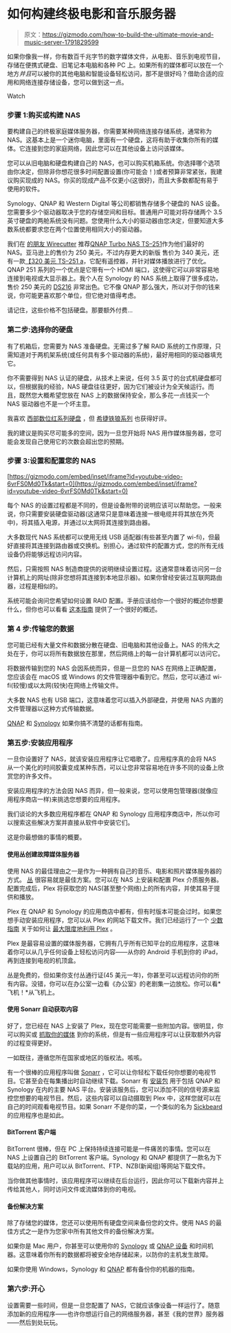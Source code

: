 # 如何构建终极电影和音乐服务器

> 原文：<https://gizmodo.com/how-to-build-the-ultimate-movie-and-music-server-1791829599>

如果你像我一样，你有数百千兆字节的数字媒体文件，从电影、音乐到电视节目，存储在便携式硬盘、旧笔记本电脑和各种 PC 上。如果所有的媒体都可以放在一个地方*并且*可以被你的其他电脑和智能设备轻松访问，那不是很好吗？借助合适的应用和网络连接存储设备，您可以做到这一点。

Watch

### 步骤 1:购买或构建 NAS

要构建自己的终极家庭媒体服务器，你需要某种网络连接存储系统，通常称为 NAS。这基本上是一个迷你电脑，里面有一个硬盘，这将有助于收集你所有的媒体。它连接到您的家庭网络，因此您可以在其他设备上访问该媒体。

您可以从旧电脑和硬盘构建自己的 NAS，也可以购买机箱系统。你选择哪个选项由你决定，但除非你想花很多时间配置设置(你可能会！)或者预算非常紧张，我建议购买现成的 NAS。你买的现成产品不仅更小(这很好)，而且大多数都配有易于使用的软件。

Synology、QNAP 和 Western Digital 等公司都销售存储多个硬盘的 NAS 设备。您需要多少个驱动器取决于您的存储空间和目标。普通用户可能对将存储两个 3.5 英寸硬盘的两舱系统没有问题。您使用什么大小的驱动器由您决定，但要知道大多数系统都要求您在两个位置使用相同大小的驱动器。

我们在 [的朋友 Wirecutter](http://thewirecutter.com/reviews/best-network-attached-storage/) 推荐[QNAP Turbo NAS TS–251](https://www.amazon.com/dp/B00L8GHOQ8?asc_campaign=InlineText&asc_refurl=https://gizmodo.com/how-to-build-the-ultimate-movie-and-music-server-1791829599&asc_source=&tag=kinjagizmodolink-20)作为他们最好的 NAS。亚马逊上的售价为 250 美元，不过内存更大的新版 售价为 340 美元，还有一款[【320 美元 TS–251 a](https://www.amazon.com/TS-251A-personal-direct-display-TS-251A-2G-US/dp/B01JHHGJJ2?asc_campaign=InlineText&asc_refurl=https://gizmodo.com/how-to-build-the-ultimate-movie-and-music-server-1791829599&asc_source=&tag=kinjagizmodolink-20)，它配有遥控器，并针对媒体播放进行了优化。QNAP 251 系列的一个优点是它带有一个 HDMI 端口，这使得它可以非常容易地连接到电视或大显示器上。我个人在 Synology 的 NAS 系统上取得了很多成功，售价 250 美元的 [DS216](https://www.amazon.com/dp/B0185ZU0O2/?asc_campaign=InlineText&asc_refurl=https://gizmodo.com/how-to-build-the-ultimate-movie-and-music-server-1791829599&asc_source=&tag=kinjagizmodolink-20) 非常出色。它不像 QNAP 那么强大，所以对于你的钱来说，你可能更喜欢那个单位，但它绝对值得考虑。

请记住，这些价格不包括硬盘。那要额外付费...

### 第二步:选择你的硬盘

有了机箱后，您需要为 NAS 准备硬盘。无需过多了解 RAID 系统的工作原理，只需知道对于两机架系统(或任何具有多个驱动器的系统)，最好用相同的驱动器填充它。

你不需要得到 NAS 认证的硬盘，从技术上来说，任何 3.5 英寸的台式机硬盘都可以，但根据我的经验，NAS 硬盘往往更好，因为它们被设计为全天候运行。而且，既然您大概希望您放在 NAS 上的数据保持安全，那么多花一点钱买一个 NAS 驱动器也不是一个坏主意。

我喜欢 [西部数位红系列硬盘](https://www.amazon.com/dp/B00EHBERSE/ref=dp_cerb_1?asc_campaign=InlineText&asc_refurl=https://gizmodo.com/how-to-build-the-ultimate-movie-and-music-server-1791829599&asc_source=&tag=kinjagizmodolink-20&th=1) ，但 [希捷铁狼系列](https://www.amazon.com/Seagate-IronWolf-3-5-Inch-Internal-ST4000VN008/dp/B01LOOJBQY/ref=sr_1_5?asc_campaign=InlineText&asc_refurl=https://gizmodo.com/how-to-build-the-ultimate-movie-and-music-server-1791829599&asc_source=&ie=UTF8&keywords=nas+hard+drive&qid=1485878086&s=pc&sr=1-5&tag=kinjagizmodolink-20&th=1) 也获得好评。

我的建议是购买尽可能多的空间，因为一旦您开始将 NAS 用作媒体服务器，您可能会发现自己使用它的次数会超出您的预期。

### 步骤 3:设置和配置您的 NAS

 [https://gizmodo.com/embed/inset/iframe?id=youtube-video-6vrFS0Md0Tk&start=0](https://gizmodo.com/embed/inset/iframe?id=youtube-video-6vrFS0Md0Tk&start=0) 

每个 NAS 的设置过程都是不同的，但是设备附带的说明应该可以帮助您。一般来说，你只需要安装硬盘驱动器(这通常只是意味着连接一根电缆并将其放在外壳中)，将其插入电源，并通过以太网将其连接到路由器。

大多数现代 NAS 系统都可以使用无线 USB 适配器(有些甚至内置了 wi-fi)，但最好直接将其连接到路由器或交换机。别担心，通过软件的配置方式，您的所有无线设备仍将能够远程访问内容。

然后，只需按照 NAS 制造商提供的说明继续设置过程。这通常意味着访问另一台计算机上的网址(除非您想将其连接到本地显示器)。如果你曾经安装过互联网路由器，过程是相似的。

系统可能会询问您希望如何设置 RAID 配置。手册应该给你一个很好的概述你想要什么，但你也可以看看 [这本指南](https://outsourcedatarecovery.com/raid-for-individuals/) 提供了一个很好的概述。

### 第 4 步:传输您的数据

您可能已经有大量文件和数据分散在硬盘、旧电脑和其他设备上。NAS 的伟大之处在于，你可以将所有数据放在那里，然后网络上的每一台计算机都可以访问它。

将数据传输到您的 NAS 会因系统而异，但是一旦您的 NAS 在网络上正确配置，您应该会在 macOS 或 Windows 的文件管理器中看到它。然后，您可以通过 wi-fi(较慢)或以太网(较快)在网络上传输文件。

大多数 NAS 也有 USB 端口，这意味着您可以插入外部硬盘，并使用 NAS 内置的文件管理器以这种方式传输数据。

[QNAP](https://forum.qnap.com/viewtopic.php?t=103399) 和 [Synology](https://www.synology.com/en-us/knowledgebase/DSM/help/DSM/FileBrowser/copymove) 如果你搞不清楚的话都有指南。

### 第五步:安装应用程序

一旦你设置好了 NAS，就该安装应用程序让它唱歌了。应用程序真的会将 NAS 从一个美化的时间胶囊变成某种东西，可以让您非常容易地在许多不同的设备上欣赏您的许多文件。

安装应用程序的方法会因 NAS 而异，但一般来说，您可以使用包管理器(就像应用程序商店一样)来挑选您想要的应用程序。

我们谈论的大多数应用程序都在 QNAP 和 Synology 应用程序商店中，所以你可以搜索这些解决方案并直接从软件中安装它们。

这是你最想做的事情的概要。

#### **使用丛**创建故障媒体服务器

使用 NAS 的最佳理由之一是作为一种拥有自己的音乐、电影和照片媒体服务器的方式。 [丛](http://www.gizmodo.com/tag/plex#_ga=1.147310135.1242900246.1450837061) 很容易就是最佳方案。您可以在 NAS 上安装和配置 Plex 介质服务器。配置完成后，Plex 将获取您的 NAS(甚至整个网络)上的所有内容，并使其易于提供和播放。

Plex 在 QNAP 和 Synology 的应用商店中都有，但有时版本可能会过时。如果您想手动安装应用程序，您可以从 Plex 的网站下载文件。我们已经运行了一个 [少数指南](http://fieldguide.gizmodo.com/how-to-build-your-own-private-netflix-1787437400#_ga=1.226912091.73804277.1472045787) 关于如何让 [最大限度地利用 Plex](http://fieldguide.gizmodo.com/6-reasons-to-use-plex-to-create-your-own-personal-netfl-1705440916#_ga=1.226912091.73804277.1472045787) 。

Plex 是最容易设置的媒体服务器，它拥有几乎所有已知平台的应用程序，这意味着你可以从几乎任何设备上轻松访问内容——从你的 Android 手机到你的 iPad，再到连接到电视的机顶盒。

丛是免费的，但如果你支付丛通行证(45 美元一年)，你甚至可以远程访问你的所有内容。没错，你可以在办公室一边看《办公室》的老剧集一边放松。你可以看*飞机！*从飞机上。

#### 使用 Sonarr 自动获取内容

好了，您已经在 NAS 上安装了 Plex，现在您可能需要一些附加内容。很明显，你可以购买或 [抓取你的媒体](http://lifehacker.com/the-hassle-free-guide-to-ripping-your-blu-ray-collectio-5559007) 到你的系统，但是有一些应用程序可以让获取额外内容的过程变得更好。

一如既往，遵循您所在国家或地区的版权法。咳咳。

有一个很棒的应用程序叫做 [Sonarr](https://sonarr.tv/) ，它可以让你轻松下载任何你想要的电视节目。它甚至会在每集播出时自动继续下载。Sonarr 有 [安装包](https://github.com/Sonarr/Sonarr/wiki/Installation) 用于包括 QNAP 和 Synology 在内的主要 NAS 平台。安装该服务后，您可以添加不同的信号源来监控您想要的电视节目。然后，这些内容可以自动摄取到 Plex 中，这样您就可以在自己的时间观看电视节目。如果 Sonarr 不是你的菜，一个类似的名为 [Sickbeard](http://sickbeard.com/install.html) 的应用程序也是如此。

#### BitTorrent 客户端

BitTorrent 很棒，但在 PC 上保持持续连接可能是一件痛苦的事情。您可以在 NAS 上设置自己的 BitTorrent 客户端。Synology 和 QNAP 都提供了一款名为下载站的应用，用户可以从 BitTorrent、FTP、NZB(新闻组)等网站下载文件。

当你做其他事情时，该应用程序可以继续在后台运行，因此你可以下载新内容并上传给其他人，同时访问文件或流媒体到你的电视。

#### 备份解决方案

除了存储您的媒体，您还可以使用所有硬盘空间来备份您的文件。使用 NAS 的最佳方式之一是作为您家中所有其他文件的备份解决方案。

如果你是 Mac 用户，你甚至可以使用你的 [Synology](https://www.synology.com/en-us/knowledgebase/DSM/tutorial/Backup_Restore/How_to_back_up_files_from_Mac_to_Synology_NAS_with_Time_Machine) 或 [QNAP 设备](https://www.qnap.com/en-us/tutorial/con_show.php?op=showone&cid=58) 和时间机器。这意味着你所有的数据都将被安全地存储起来，以防你的主机发生故障。

如果你使用 Windows，Synology 和 [QNAP](https://www.qnap.com/en-us/family_apply_v2/con_show.php?op=showone&cid=3) 都有备份你的机器的指南。

### 第六步:开心

设置需要一些时间，但是一旦您配置了 NAS，它就应该像设备一样运行了。随意添加新的应用程序——也许你想运行自己的网络服务器，甚至《我的世界》服务器——然后到处玩玩。